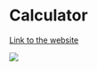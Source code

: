 # Calculator

[Link to the website](https://rohits-calculator.netlify.app/)

![](/images/preview.png)
